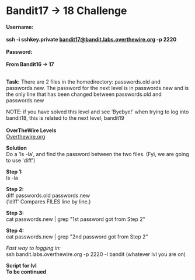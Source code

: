 # Bandit17 -> 18 Challenge

**Username:**
<br>
<br>
**ssh -i sshkey.private bandit17@bandit.labs.overthewire.org -p 2220**
<br>
<br>
**Password:**
<br>
<br>
**From Bandit16 -> 17**
<br>
<br>

**Task:**
There are 2 files in the homedirectory: passwords.old and passwords.new. 
The password for the next level is in passwords.new and is the only line that has been changed between passwords.old and passwords.new

NOTE: if you have solved this level and see ‘Byebye!’ when trying to log into bandit18, this is related to the next level, bandit19
<br>
<br>
**OverTheWire Levels**
<br>
[Overthewire.org](https://overthewire.org/wargames/bandit/bandit18.html)

**Solution**
<br>
Do a 'ls -la', and find the password between the two files. (Fyi, we are going to use 'diff')

**Step 1:**
<br>
ls -la

**Step 2:**
<br>
diff passwords.old passwords.new
<br>
('diff' Compares FILES line by line.)

**Step 3:**
<br>
cat passwords.new | grep "1st password got from Step 2"

**Step 4:**
<br>
cat passwords.new | grep "2nd password got from Step 2"


*Fast way to logging in:*
<br>
ssh bandit.labs.overthewire.org -p 2220 -l bandit (whatever lvl you are on)

**Script for lvl**
<br>
**To be continued**
